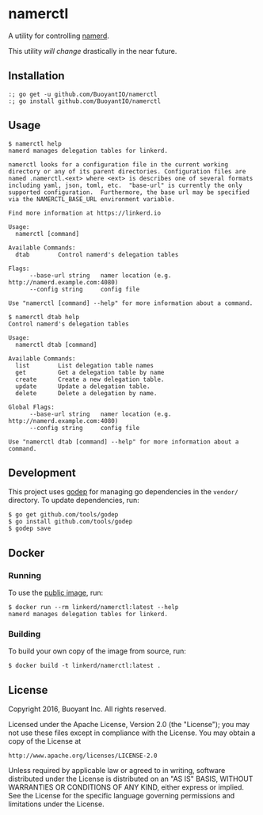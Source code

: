 # namerctl #

A utility for controlling [namerd](https://github.com/BuoyantIO/linkerd/tree/master/namerd).

This utility _will change_ drastically in the near future.

## Installation ##

```
:; go get -u github.com/BuoyantIO/namerctl
:; go install github.com/BuoyantIO/namerctl
```

## Usage ##

```
$ namerctl help
namerd manages delegation tables for linkerd.

namerctl looks for a configuration file in the current working
directory or any of its parent directories. Configuration files are
named .namerctl.<ext> where <ext> is describes one of several formats
including yaml, json, toml, etc.  "base-url" is currently the only
supported configuration.  Furthermore, the base url may be specified
via the NAMERCTL_BASE_URL environment variable.

Find more information at https://linkerd.io

Usage:
  namerctl [command]

Available Commands:
  dtab        Control namerd's delegation tables

Flags:
      --base-url string   namer location (e.g. http://namerd.example.com:4080)
      --config string     config file

Use "namerctl [command] --help" for more information about a command.
```
```
$ namerctl dtab help
Control namerd's delegation tables

Usage:
  namerctl dtab [command]

Available Commands:
  list        List delegation table names
  get         Get a delegation table by name
  create      Create a new delegation table.
  update      Update a delegation table.
  delete      Delete a delegation by name.

Global Flags:
      --base-url string   namer location (e.g. http://namerd.example.com:4080)
      --config string     config file

Use "namerctl dtab [command] --help" for more information about a command.
```

## Development ##

This project uses [godep](https://github.com/tools/godep) for managing go
dependencies in the `vendor/` directory. To update dependencies, run:

```
$ go get github.com/tools/godep
$ go install github.com/tools/godep
$ godep save
```

## Docker ##

### Running ###

To use the [public image](https://hub.docker.com/r/linkerd/namerctl/), run:

```
$ docker run --rm linkerd/namerctl:latest --help
namerd manages delegation tables for linkerd.
```

### Building ###

To build your own copy of the image from source, run:

```
$ docker build -t linkerd/namerctl:latest .
```

## License ##

Copyright 2016, Buoyant Inc. All rights reserved.

Licensed under the Apache License, Version 2.0 (the "License"); you may not use
these files except in compliance with the License. You may obtain a copy of the
License at

    http://www.apache.org/licenses/LICENSE-2.0

Unless required by applicable law or agreed to in writing, software distributed
under the License is distributed on an "AS IS" BASIS, WITHOUT WARRANTIES OR
CONDITIONS OF ANY KIND, either express or implied. See the License for the
specific language governing permissions and limitations under the License.
